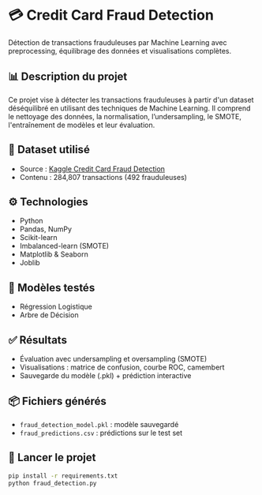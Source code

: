 # 💳 Credit Card Fraud Detection

Détection de transactions frauduleuses par Machine Learning avec preprocessing, équilibrage des données et visualisations complètes.

## 📊 Description du projet

Ce projet vise à détecter les transactions frauduleuses à partir d'un dataset déséquilibré en utilisant des techniques de Machine Learning. Il comprend le nettoyage des données, la normalisation, l’undersampling, le SMOTE, l'entraînement de modèles et leur évaluation.

## 📁 Dataset utilisé
- Source : [Kaggle Credit Card Fraud Detection](https://www.kaggle.com/mlg-ulb/creditcardfraud)
- Contenu : 284,807 transactions (492 frauduleuses)

## ⚙️ Technologies
- Python
- Pandas, NumPy
- Scikit-learn
- Imbalanced-learn (SMOTE)
- Matplotlib & Seaborn
- Joblib

## 🧪 Modèles testés
- Régression Logistique
- Arbre de Décision

## ✅ Résultats
- Évaluation avec undersampling et oversampling (SMOTE)
- Visualisations : matrice de confusion, courbe ROC, camembert
- Sauvegarde du modèle (.pkl) + prédiction interactive

## 📦 Fichiers générés
- `fraud_detection_model.pkl` : modèle sauvegardé
- `fraud_predictions.csv` : prédictions sur le test set

## 🚀 Lancer le projet

```bash
pip install -r requirements.txt
python fraud_detection.py
